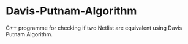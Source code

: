 # Davis-Putnam-Algorithm
C++ programme for checking if two Netlist are equivalent using Davis Putnam Algorithm.  
